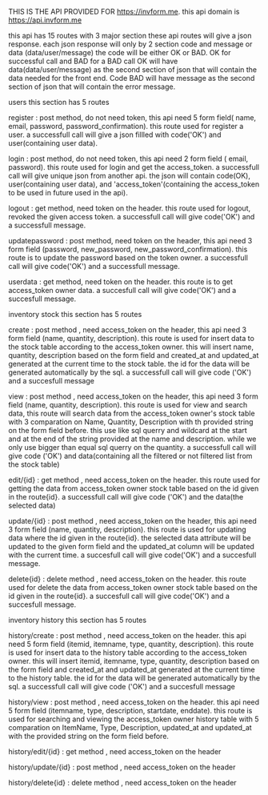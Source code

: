 THIS IS THE API PROVIDED FOR https://invform.me.
this api domain is https://api.invform.me

this api has 15 routes with 3 major section
these api routes will give a json response. each json response will only by 2 section code and message or data (data/user/message)
the code will be either OK or BAD. OK for successful call and BAD for a BAD call
OK will have data(data/user/message) as the second section of json that will contain the data needed for the front end. 
Code BAD will have message as the second section of json that will contain the error message.

users
this section has 5 routes

register : post method, do not need token, this api need 5 form field( name, email, password, password_confirmation). this route used for register a user. a successfull call will give a json fillled with code('OK') and user(containing user data).

login : post method, do not need token, this api need 2 form field ( email, password). this route used for login and get the access_token. a successfull call will give unique json from another api. the json will contain code(OK), user(containing user data), and 'access_token'(containing the access_token to be used in future used in the api).

logout : get method, need token on the header. this route used for logout, revoked the given access token. a successfull call will give code('OK') and a successfull message.

updatepassword : post method, need token on the header, this api need 3 form field (password, new_password, new_password_confirmation). this route is to update the password based on the token owner. a successfull call will give code('OK') and a successfull message.

userdata : get method, need token on the header. this route is to get access_token owner data. a succesfull call will give code('OK') and a succesfull message.


inventory stock
this section has 5 routes

create : post method , need access_token on the header, this api need 3 form field (name, quantity, description). this route is used for insert data to the stock table according to the access_token owner. this will insert name, quantity, description based on the form field and created_at and updated_at generated at the current time to the stock table. the id for the data will be generated automatically by the sql. a successfull call will give code ('OK') and a succesfull message

view : post method , need access_token on the header, this api need 3 form field (name, quantity, description). this route is used for view and search data, this route will search data from the access_token owner's stock table with 3 comparation on Name, Quantity, Description with th provided string on the form field before. this use like sql querry and wildcard at the start and at the end of the string provided at the name and description. while we only use bigger than equal sql querry on the quantity. a successfull call will give code ('OK') and data(containing all the filtered or not filtered list from the stock table)

edit/{id} : get method , need access_token on the header. this route used for getting the data from access_token owner stock table based on the id given in the route{id}. a successfull call will give code ('OK') and the data(the selected data)

update/{id} : post method , need access_token on the header, this api need 3 form field (name, quantity, description). this route is used for updating data where the id given in the route{id}. the selected data attribute will be updated to the given form field and the updated_at column will be updated with the current time. a succesfull call will give code('OK') and a succesfull message.

delete{id} : delete method , need access_token on the header. this route used for delete the data from access_token owner stock table based on the id given in the route{id}. a succesfull call will give code('OK') and a succesfull message.


inventory history
this section has 5 routes

history/create : post method , need access_token on the header. this api need 5 form field (itemid, itemname, type, quantity, description). this route is used for insert data to the history table according to the access_token owner. this will insert itemid, itemname, type,  quantity, description based on the form field and created_at and updated_at generated at the current time to the history table. the id for the data will be generated automatically by the sql. a successfull call will give code ('OK') and a succesfull message

history/view : post method , need access_token on the header. this api need 5 form field (itemname, type, description, startdate, enddate). this route is used for searching and viewing the access_token owner history table with 5 comparation on ItemName, Type, Description, updated_at and updated_at with the provided string on the form field before. 

history/edit/{id} : get method , need access_token on the header

history/update/{id} : post method , need access_token on the header

history/delete{id} : delete method , need access_token on the header
